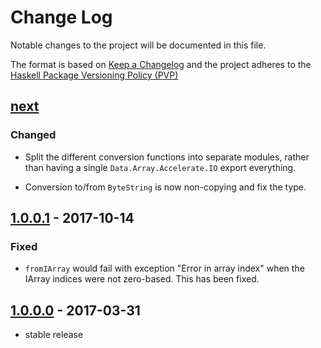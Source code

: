 # Change Log

Notable changes to the project will be documented in this file.

The format is based on [Keep a Changelog](http://keepachangelog.com/) and the
project adheres to the [Haskell Package Versioning
Policy (PVP)](https://pvp.haskell.org)

## [next]
### Changed
 * Split the different conversion functions into separate modules, rather than
   having a single `Data.Array.Accelerate.IO` export everything.

 * Conversion to/from `ByteString` is now non-copying and fix the type.

## [1.0.0.1] - 2017-10-14
### Fixed
 * `fromIArray` would fail with exception "Error in array index" when the IArray
   indices were not zero-based. This has been fixed.

## [1.0.0.0] - 2017-03-31
  * stable release


[next]:       https://github.com/AccelerateHS/accelerate-io/compare/1.0.0.1...HEAD
[1.0.0.1]:    https://github.com/AccelerateHS/accelerate-io/compare/1.0.0.0...1.0.0.1
[1.0.0.0]:    https://github.com/AccelerateHS/accelerate-io/compare/0.15.1.0...1.0.0.0

